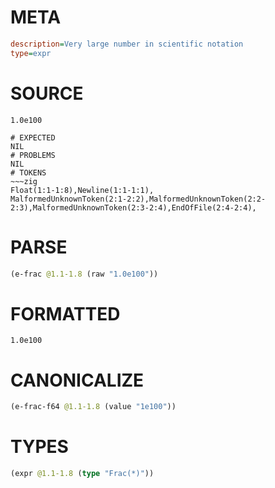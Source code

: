 # META
~~~ini
description=Very large number in scientific notation
type=expr
~~~
# SOURCE
~~~roc
1.0e100
~~~
~~~
# EXPECTED
NIL
# PROBLEMS
NIL
# TOKENS
~~~zig
Float(1:1-1:8),Newline(1:1-1:1),
MalformedUnknownToken(2:1-2:2),MalformedUnknownToken(2:2-2:3),MalformedUnknownToken(2:3-2:4),EndOfFile(2:4-2:4),
~~~
# PARSE
~~~clojure
(e-frac @1.1-1.8 (raw "1.0e100"))
~~~
# FORMATTED
~~~roc
1.0e100
~~~
# CANONICALIZE
~~~clojure
(e-frac-f64 @1.1-1.8 (value "1e100"))
~~~
# TYPES
~~~clojure
(expr @1.1-1.8 (type "Frac(*)"))
~~~
